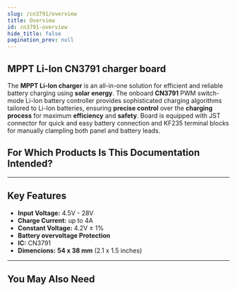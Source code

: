 ```yaml
---
slug: /cn3791/overview
title: Overview
id: cn3791-overview
hide_title: false
pagination_prev: null
---
```


## MPPT Li-Ion CN3791 charger board

The **MPPT Li-Ion charger** is an all-in-one solution for efficient and reliable battery charging using **solar energy**. The onboard **CN3791** PWM switch-mode Li-Ion battery controller provides sophisticated charging algorithms tailored to Li-Ion batteries, ensuring **precise control** over the **charging process** for maximum **efficiency** and **safety**. Board is equipped with JST connector for quick and easy battery connection and  KF235 terminal blocks for manually clampling both panel and battery leads.

<CenteredImage src="/img/cn3791/333136.png" alt="MPPT Li-Ion CN3791 charger board" caption="1MPPT Li-Ion CN3791 charger board"/>

## For Which Products Is This Documentation Intended?

<QuickLink 
  title="MPPT Li-Ion CN3791 charger board" 
  description="333136"
  url="https://soldered.com/product/mppt-li-ion-cn3791-charger-board/"
  image="/img/cn3791/333136.png" 
/>

---

## Key Features

- **Input Voltage:** 4.5V - 28V
- **Charge Current:** up to 4A
- **Constant Voltage:** 4.2V ± 1% 
- **Battery overvoltage Protection**
- **IC:** CN3791
- **Dimencions:** **54 x 38 mm** (2.1 x 1.5 inches)

---

## You May Also Need

<QuickLink 
  title="Li-Ion Battery" 
  description="Small, light, and durable batteries available in various mAh."
  url="https://soldered.com/categories/power-sources-batteries/batteries/lithium-batteries/"
  image="/img/cn3791/li_ion_battery.jpg" 
/>

<QuickLink 
  title="Solar panels" 
  description="A small solar panel that will keep your Internet of Things alive for a very long time, but also for many other projects."
  url="https://soldered.com/?s=Solar+panel&filter-out%5B%5D=retired"
  image="/img/cn3791/solar_panel.png" 
/>